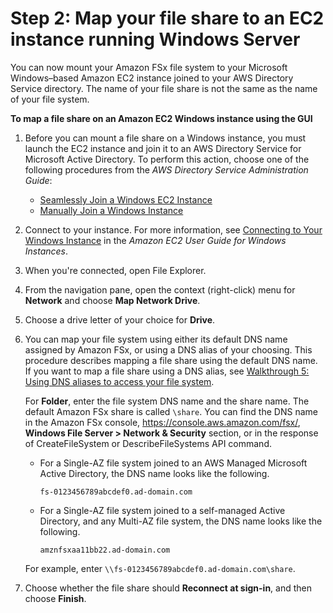 # Step 2: Map your file share to an EC2 instance running Windows Server<a name="getting-started-step2"></a>

You can now mount your Amazon FSx file system to your Microsoft Windows–based Amazon EC2 instance joined to your AWS Directory Service directory\. The name of your file share is not the same as the name of your file system\.

**To map a file share on an Amazon EC2 Windows instance using the GUI**

1. Before you can mount a file share on a Windows instance, you must launch the EC2 instance and join it to an AWS Directory Service for Microsoft Active Directory\. To perform this action, choose one of the following procedures from the *AWS Directory Service Administration Guide*:
   + [Seamlessly Join a Windows EC2 Instance](https://docs.aws.amazon.com/directoryservice/latest/admin-guide/launching_instance.html)
   + [Manually Join a Windows Instance](https://docs.aws.amazon.com/directoryservice/latest/admin-guide/join_windows_instance.html)

1. Connect to your instance\. For more information, see [Connecting to Your Windows Instance](https://docs.aws.amazon.com/AWSEC2/latest/WindowsGuide/connecting_to_windows_instance.html) in the *Amazon EC2 User Guide for Windows Instances*\.

1. When you're connected, open File Explorer\.

1. From the navigation pane, open the context \(right\-click\) menu for **Network** and choose **Map Network Drive**\.

1. Choose a drive letter of your choice for **Drive**\.

1. You can map your file system using either its default DNS name assigned by Amazon FSx, or using a DNS alias of your choosing\. This procedure describes mapping a file share using the default DNS name\. If you want to map a file share using a DNS alias, see [Walkthrough 5: Using DNS aliases to access your file system](walkthrough05-file-system-custom-CNAME.md)\.

   For **Folder**, enter the file system DNS name and the share name\. The default Amazon FSx share is called `\share`\. You can find the DNS name in the Amazon FSx console, [https://console\.aws\.amazon\.com/fsx/](https://console.aws.amazon.com/fsx/), **Windows File Server > Network & Security** section, or in the response of CreateFileSystem or DescribeFileSystems API command\.
   + For a Single\-AZ file system joined to an AWS Managed Microsoft Active Directory, the DNS name looks like the following\.

     ```
     fs-0123456789abcdef0.ad-domain.com
     ```
   + For a Single\-AZ file system joined to a self\-managed Active Directory, and any Multi\-AZ file system, the DNS name looks like the following\.

     ```
     amznfsxaa11bb22.ad-domain.com
     ```

   For example, enter `\\fs-0123456789abcdef0.ad-domain.com\share`\.

1. Choose whether the file share should **Reconnect at sign\-in**, and then choose **Finish**\.